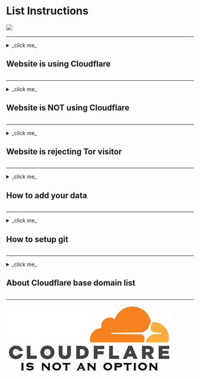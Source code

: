 # List Instructions

![](https://codeberg.org/crimeflare/cloudflare-tor/media/branch/master/image/imnotarobot.gif)

---

<details>
<summary>_click me_

## Website is using Cloudflare
</summary>


- **Cloudflare users** | [**List Directory**](cloudflare_users/)

| List name | Description |
| -------- | -------- |
| /domain/cloudflare_?.txt     | Split files (base domain)     |
| ex_cloudflare_users.txt     | Domains which used Cloudflare in the past, not anymore     |
| cloudflare_supporter.txt | who is using Cloudflare or endorsing Cloudflare. (URL only) |


- **Cloudflare Corporation** | [**List Directory**](cloudflare_inc/)

| List name | Description |
| -------- | -------- |
| cloudflare_CIDR_v4.txt     | IPv4 CIDR owned by Cloudflare     |
| cloudflare_CIDR_v6.txt     | IPv6 CIDR owned by Cloudflare     |
| cloudflare_range_v4.txt | IPv4 range owned by Cloudflare |
| cloudflare_owned_ASN.txt     | AS network owned by Cloudflare    |
| cloudflare_owned_NS.txt     | Name Server owned by Cloudflare    |
| cloudflare_owned_domains.txt     | Domains owned by Cloudflare     |
| cloudflare_owned_onions.txt     | Tor .onions owned by Cloudflare     |
| cloudflare_members.txt | Cloudflare employer & employee |


**How to detect Cloudflare?**

There are many ways to detect it:

- Add-on "[Bloku Cloudflaron MITM-Atakon](subfiles/about.bcma.md)" will help your Cloudflare collection.
- Add-on "[Ĉu ligoj estas vundeblaj al MITM-atako?](subfiles/about.ismm.md)" will tell you which link is Cloudflared.
- Visit a website via Tor or VPN, and you will be greeted by "Attention Required! Cloudflare" webpage.
- Use "Is MITM?" webpage. [Clearnet](https://searxes.eu.org/ss/tool_ismitm.php) / [Tor](https://ss.wodferndripvpe6ib4uz4rtngrnzichnirgn7t5x64gxcyroopbhsuqd.onion/ss/tool_ismitm.php)
- Dig "[NS record](https://www.digwebinterface.com/?hostnames=emsisoft.com&type=NS&ns=resolver&useresolver=8.8.4.4&nameservers=)" of the domain.

```
emsisoft.com.		21599	IN	NS	bella.ns.cloudflare.com.
emsisoft.com.		21599	IN	NS	dom.ns.cloudflare.com.
```

- Dig "[A record](https://www.digwebinterface.com/?hostnames=dev.qubes-os.org&type=A&ns=resolver&useresolver=8.8.4.4&nameservers=)" of the FQDN, then [check the IP's owner](https://ipinfo.io/104.18.228.122).

```
dev.qubes-os.org.	299	IN	A	104.18.228.122

ASN AS13335 Cloudflare, Inc.
Organization Cloudflare, Inc.
Route 104.18.224.0/20
```

```
IMPORTANT: Please add only "Base Domain"

    if "community.example.com" is using Cloudflare
        add "example.com"

    if "www.example.co.uk" is using Cloudflare
        add "example.co.uk"

    if "example.net" is using Cloudflare
        add "example.net"

... to /split/cloudflare_e.txt
```

**But the website X no longer using Cloudflare!**

Are you sure? *Remove* it from /split/ list and *add* to "[ex_cloudflare_users.txt](cloudflare_users/ex_cloudflare_users.txt)".

</details>

------

<details>
<summary>_click me_

## Website is NOT using Cloudflare
</summary>


- **Non-Cloudflare CDN users** | [**List Directory**](not_cloudflare/)

| List name | Description |
| -------- | -------- |
| /domain/zcdn_(CDN_Code).txt     | Split files (FQDN)     |
| /cidr_data/?.txt     |  CIDR, ASN    |

```
CDN_Code

Z1 Amazon
Z2 Akamai
//Z3 Cloudflare
Z4 Imperva
Z5 Google
Z6 Microsoft
Z7 INAP
Z8 Sucuri
Z9 Fastly
```

- Add-on "[Kiu retejo malakceptis min?](subfiles/about.urjm.md)" will help your domain collection.


![](https://codeberg.org/crimeflare/cloudflare-tor/media/branch/master/image/siteground.jpg)

- Above is how Siteground-hosted([INAP](https://www.inap.com/press-release/inap-completes-acquisition-singlehop/);[Singlehop](https://www.siteground.com/blog/siteground-partners-singlehop/)) sites often appear to Tor visitors when timeouts/tarpitting doesn't occur.


```

About "CDN FQDN list"

www.example.com
   ---> www.example.com is using CDN.

?.akamaiedge.net
   ---> subdomain of akamaiedge.net is using CDN.
   * unique hostname will be masked as "?".

senate.gov
   ---> base domain is using CDN.

```

Some websites use other companies _with_ the CloudFlare business model.

This is a collection of websites that ban Tor exits, other than through Cloudflare(e.g. showing access denied pages, systematic timing out connections, ...).

</details>

------

<details>
<summary>_click me_

## Website is rejecting Tor visitor
</summary>


- **Anti-Tor users** | [**List Directory**](anti-tor_users/)

| List name | Description |
| -------- | -------- |
| /fqdn/anti_tor_fqdn.txt     | Split files (FQDN)     |


- Add-on "[Kiu retejo malakceptis min?](subfiles/about.urjm.md)" will help your domain collection.
- Add-on "[Ĉu ĉi tiuj ligoj blokos Tor-uzanton?](subfiles/about.isat.md)" will tell you which link rejected Tor visitor.

![](https://codeberg.org/crimeflare/cloudflare-tor/media/branch/master/image/tor_nontor_diff.jpg)

- Some news websites are lying to Tor users. You can read their website if you are not using Tor nor VPN. If you visit their website over Tor, they just say "_Sorry, article not found_".

- Some famous mail subscription service and some ISP websites are displaying "Maintenance" page if you visit them over Tor.

**How can you trust their sites if they are not treating everyone equally?**


```

About "Anti-Tor FQDN list"

www.example.com
   ---> www.example.com denied/bullied Tor visitor.

?.akamaiedge.net
   ---> subdomain of akamaiedge.net is denied Tor user.
   * unique hostname will be masked as "?".

senate.gov
   ---> base domain denied/harassed/challenged human who're using Tor.

```

If your website is on this list, you better talk with your network administrator.

**But the website X no longer blocking Tor users!**

Are you sure? There are two ways to remove yourself.
First option is just _*remove* it from the list_ and _create a pull request_.
Second option is _wait 1 year_. Our system will revisit your website as a Tor user. If you're not blocking us, you will be removed automatically.

**If your website is using Cloudflare, there's a higher chance that we receive rejection webpage. Do not use cloudflare.**

</details>

------

<details>
<summary>_click me_

## How to add your data
</summary>


A or B will be enough. Thank you for your contribution.

- Type A: Push to CodeBerg

1. Log in to *CodeBerg*.
  - **WARNING**: Do note that Codeberg is blocking temporary email services and some minor email providers(not temporary email).
  - If you're Tor user, we recommend 'type B'.
2. Click "*Fork*" button. (top-left corner)
3. Edit text file.
4. Click *Double-arrow* button to create a *new pull request*.

- Type B: Just scan the FQDN

- Cloudflare/CDN
  - Scan FQDN on "[Is MITM?](https://ss.wodferndripvpe6ib4uz4rtngrnzichnirgn7t5x64gxcyroopbhsuqd.onion/ss/tool_ismitm.php)" webpage.
  - Or just use "_MITM test_" API, "_Detect CDN_" API.
- Anti-TOR
  - Just use "_Is it blocking Tor?_" API.

Your contribution will be pushed to Codeberg automatically within a week.

</details>

------

<details>
<summary>_click me_

## How to setup git
</summary>


This procedure will give you a stop_cloudflare fork with a
privacy-respecting configuration to do pushes with SSH over Tor using
codeberg.org("CDB").  This procedure is designed for ***linux***.
The first step covers Windows too, but these instructions probably
need more adaptations for Windows and other platforms.


- Linux: `aptitude install git tor ssh`
- Windows: Download `https://github.com/git-for-windows/git/releases/PortableGit-2.21.0-64-bit.7z` & run `git-bash.exe`

1. install Git, SSH(Not Windows), and Tor (if you haven't already)
1. create a `codeberg.org` account (username "snowden" will be used for this example)
1. create an SSH key pair `$ ssh-keygen -t rsa -N '' -C 'snowden at codeberg' -f "$HOME"/.ssh/id_rsa_codeberg-snowden`
1. edit `$HOME/.ssh/config`:
```
    host codeberg.org
         hostname     codeberg.org
         ForwardX11   no
         ProxyCommand connect -4 -S 127.0.0.1:9050 $(tor-resolve %h 127.0.0.1:9050) %p
    host codeberg-snowden
         IdentityFile /home/user/.ssh/id_rsa_codeberg-snowden
```

1. copy `"$HOME"/.ssh/id_rsa_codeberg-snowden.pub` to clipboard
1. codeberg.org > settings > SSH/GPG Keys > add key (paste from clipboard)
1. $ `firefox https://codeberg.org/crimeflare/cloudflare-tor`
1. fork it (top right corner)
1. go to the directory you want the project to be rooted in (hereafter we'll call it `$project_root`).
1. anonymously download your fork: $ `git clone git@codeberg-snowden:crimeflare/cloudflare-tor.git`
1. edit `$project_root/cloudflare-tor/.git/config` to include the account name and email address that will be on every commit, as well as the URL:
```
[user]
        email = BM-yadayadayada6fgnLfybVnCcWf25AGZcgg@bitmessage.ch
        name = snowden
[remote "origin"]
        url = git@codeberg-snowden:snowden/cloudflare-tor.git
     	fetch = +refs/heads/*:refs/remotes/origin/*
[remote "upstream"]
        url = git@codeberg-snowden:crimeflare/cloudflare-tor.git
     	fetch = +refs/heads/*:refs/remotes/origin/*
[branch "master"]
	remote = origin
	merge = refs/heads/master
```

1. make your first change
1. (from `$project_root`) $ `git add . -u -n`
1. check that the files listed are what you changed and intend to push upstream
1. if yes: `$ git add . -u`
1. $ `git commit -m 'description of first change'`
1. $ `git push origin master`
1. $ `firefox https://codeberg.org/crimeflare/cloudflare-tor`
1. make a new pull request

&nbsp;

Whenever git operates on the cloudflare-tor project, all connections
to codeberg are automatically over Tor with this configuration
(because the `url` in `.git/config` references the virtual host
`codeberg-snowden` in `~/.ssh/config`).

</details>

------

<details>
<summary>_click me_

## About Cloudflare base domain list
</summary>


Our mission is clear - `stay away from Cloudflare`.

If the `subdomain.example.com` is cloudflared, we add `example.com` to the database. (`subdomain.example.com` is the sub-domain of `example.com`. Only `the owner` of `example.com` can create sub-domain)

Even if `whatever.example.com` is _not_ behind cloudflare we _will_ raise a warning, because the base domain `example.com` is `cloudflare user`.

`The owner` of `example.com` can enable Cloudflare to `whatever.example.com` at any time without user's notice. It can be done from `dash.cloudflare.com` webpage or hitting `Cloudflare API`. `The owner` is supporting `Cloudflare` and this is severe `security risk`.

Until `the owner` completely stop using Cloudflare service for `example.com`, we _do not_ remove `example.com` from the database.

There is `no exception`.

```

"amazonpayments.com"

$ getweb --headonly https://pages.amazonpayments.com/robots.txt

cf-cache-status: HIT
expect-ct: max-age=604800, report-uri="https://report-uri.cloudflare.com/cdn-cgi/beacon/expect-ct"
alt-svc: h2="cflare******.onion:443"; ma=86400; persist=1
server: cloudflare
cf-ray: XXXXXXXXXXX-YYY

```

If `the owner` moved away from `cloudflare` **completely**, you are welcome to add `example.com` to the "[ex_cloudflare_users.txt](cloudflare_users/ex_cloudflare_users.txt)" - after checking `example.com` with online tool below.


1. Open "[Is MITM?](https://ss.wodferndripvpe6ib4uz4rtngrnzichnirgn7t5x64gxcyroopbhsuqd.onion/ss/tool_ismitm.php)" webpage.

2. Input `gitlab.com` and click `Scan`.

3. Click `test` for detailed scan.

4. If you got `---Finish---`, the domain _might_ stopped using Cloudflare. We'll _investigate_ and remove it - or not.
  - wait some days and scan again to see whether the domain is removed

`Only a few Cloudflare user leave Cloudflare. False positive is uncommon.`

</details>

---

!["Cloudflare is not an option."](image/cfisnotanoption.jpg)